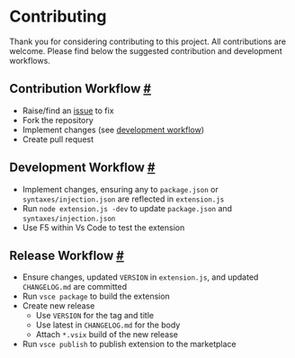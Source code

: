 # Contributing

Thank you for considering contributing to this project. All contributions are welcome. Please find below the suggested contribution and development workflows.

## Contribution Workflow [#](#contribution-workflow- 'Contribution Workflow')
- Raise/find an [issue](https://github.com/harrydowning/yaml-embedded-languages/issues) to fix
- Fork the repository
- Implement changes (see [development workflow](#development-workflow-))
- Create pull request

## Development Workflow [#](#development-workflow- 'Development Workflow')
- Implement changes, ensuring any to `package.json` or `syntaxes/injection.json` are reflected in `extension.js`
- Run `node extension.js -dev` to update `package.json` and `syntaxes/injection.json`
- Use F5 within Vs Code to test the extension


## Release Workflow [#](#release-workflow- 'Release Workflow')
- Ensure changes, updated `VERSION` in `extension.js`, and updated `CHANGELOG.md` are committed
- Run `vsce package` to build the extension
- Create new release
  - Use `VERSION` for the tag and title
  - Use latest in `CHANGELOG.md` for the body
  - Attach `*.vsix` build of the new release
- Run `vsce publish` to publish extension to the marketplace